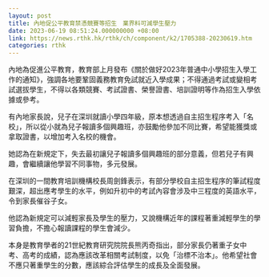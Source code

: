 ```yaml
---
layout: post
title: 內地促公平教育禁憑競賽等招生　業界料可減學生壓力
date: 2023-06-19 08:51:24.000000000 +08:00
link: https://news.rthk.hk/rthk/ch/component/k2/1705388-20230619.htm
categories: rthk
---
```


內地為促進公平教育，教育部上月發布《關於做好2023年普通中小學招生入學工作的通知》，強調各地要鞏固義務教育免試就近入學成果；不得通過考試或變相考試選拔學生，不得以各類競賽、考試證書、榮譽證書、培訓證明等作為招生入學依據或參考。

有內地家長說，兒子在深圳就讀小學四年級，原本想透過自主招生程序考入「名校」，所以從小就為兒子報讀多個興趣班，亦鼓勵他參加不同比賽，希望能獲獎或拿取證書，以增加考入名校的機會。

她認為在新規定下，失去最初讓兒子報讀多個興趣班的部分意義，但若兒子有興趣，會繼續讓他學習不同事物，多元發展。

在深圳的一間教育培訓機構校長周劍鋒表示，有部分學校自主招生程序的筆試程度艱深，超出應考學生的水平，例如升初中的考試內容會涉及中三程度的英語水平，令到家長催谷子女。

他認為新規定可以減輕家長及學生的壓力，又說機構近年的課程著重減輕學生的學習負擔，不擔心報讀課程的學生會減少。

本身是教育學者的21世紀教育研究院院長熊丙奇指出，部分家長仍著重子女中考、高考的成績，認為應該改革相關考試制度，以免「治標不治本」。他希望社會不應只著重學生的分數，應該綜合評估學生的成長及全面發展。
